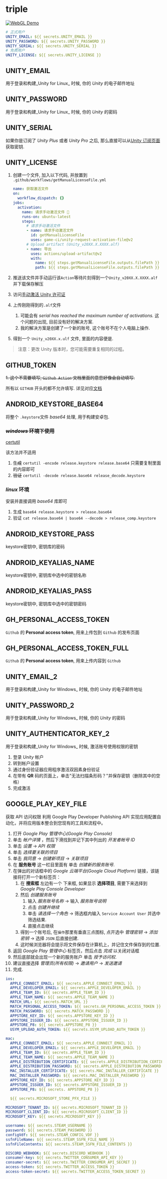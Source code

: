# triple

[![WebGL Demo](https://img.shields.io/badge/demo-WebGL-orange.svg?style=flat&logo=google-chrome&logoColor=white&cacheSeconds=2592000)](https://danyow.cn/WebGL/)

```yml
# 正式用户
UNITY_EMAIL: ${{ secrets.UNITY_EMAIL }}
UNITY_PASSWORD: ${{ secrets.UNITY_PASSWORD }}
UNITY_SERIAL: ${{ secrets.UNITY_SERIAL }}
# 免费用户
UNITY_LICENSE: ${{ secrets.UNITY_LICENSE }}
```

## UNITY_EMAIL

用于登录和构建_Unity for Linux_ 时候, 你的 _Unity_ 的电子邮件地址

## UNITY_PASSWORD

用于登录和构建_Unity for Linux_ 时候, 你的 _Unity_ 的密码

## UNITY_SERIAL

如果你是订阅了 _Unity Plus_ 或者 _Unity Pro_ 之后, 那么直接可以从[Unity 订阅页面](https://id.unity.com/en/subscriptions)获取密钥.

## UNITY_LICENSE

1. 创建一个文件, 加入以下代码, 并放置到 `.github/workflows/getManualLicenseFile.yml`

   ```yml
   name: 获取激活文件
   on:
     workflow_dispatch: {}
   jobs:
     activation:
       name: 请求手动激活文件 🔑
       runs-on: ubuntu-latest
       steps:
         # 请求手动激活文件
         - name: 请求手动激活文件
           id: getManualLicenseFile
           uses: game-ci/unity-request-activation-file@v2
         # Upload artifact (Unity_v20XX.X.XXXX.alf)
         - name: 导出
           uses: actions/upload-artifact@v2
           with:
             name: ${{ steps.getManualLicenseFile.outputs.filePath }}
             path: ${{ steps.getManualLicenseFile.outputs.filePath }}
   ```

2. 推送该文件并手动运行该`Action`等待片刻得到一个`Unity_v20XX.X.XXXX.alf`并下载保存解压
3. 访问[手动激活 Unity 许可证](https://license.unity3d.com/manual)
4. 上传刚刚得到的`.alf`文件
    1. 可能会有 _serial has reached the maximum number of activations._ 这个问题的出现, 目前没有好的解决方案.
    2. 我的解决方案是创建了一个新的账号, 这个账号不在个人电脑上操作.
5. 得到一个 `Unity_v20XX.x.ulf` 文件, 里面的内容便是.

> 注意：更改 Unity 版本时，您可能需要重复相同的过程。

## GITHUB_TOKEN

~~1. 这个不需要填写, `Github Action` 文档里面的意思好像会自动填写.~~

所有以 `GITHUB` 开头的都不允许填写.
详见对应[文档](https://docs.github.com/cn/actions/security-guides/automatic-token-authentication#permissions-for-the-github_token)

## ANDROID_KEYSTORE_BASE64

将整个 `.keystore`文件 _base64_ 处理, 用于构建安卓包.

### ~~_windows_ 环境下使用~~

[certutil][certutil]

该方法并不适用

1. ~~生成~~
   `certutil -encode release.keystore release.base64` 只需要复制里面的内容即可
2. ~~验证~~
   `certutil -decode release.base64 release_decode.keystore`

### _linux_ 环境

安装并直接调用 _base64_ 库即可

1. 生成
   `base64 release.keystore > release.base64`
2. 验证
   `cat release.base64 | base64 --decode > release_comp.keystore`

## ANDROID_KEYSTORE_PASS

keystore密钥中, 密钥库的密码

## ANDROID_KEYALIAS_NAME

keystore密钥中, 密钥库中选中的密钥名称

## ANDROID_KEYALIAS_PASS

keystore密钥中, 密钥库中选中的密钥密码

## GH_PERSONAL_ACCESS_TOKEN

`Github` 的 **Personal access token**, 用来上传包到 `Github` 的发布页面

## GH_PERSONAL_ACCESS_TOKEN_FULL

`Github` 的 **Personal access token**, 用来上传内容到 `Github` 


## UNITY_EMAIL_2

用于登录和构建_Unity for Windows_ 时候, 你的 _Unity_ 的电子邮件地址

## UNITY_PASSWORD_2

用于登录和构建_Unity for Windows_ 时候, 你的 _Unity_ 的密码

## UNITY_AUTHENTICATOR_KEY_2

用于登录和构建_Unity for Windows_ 时候, 激活账号使用权限的密钥

1. 登录 _Unity_ 帐户
2. 转到帐户设置
3. 通过身份验证器应用程序激活双因素身份验证
4. 在带有 **QR** 码的页面上，单击"无法扫描条形码？"并保存密钥（删除其中的空格）
5. 完成激活

## GOOGLE_PLAY_KEY_FILE

获取 API 访问权限 利用 Google Play Developer Publishing API 实现应用配置自动化，并将应用版本整合到您现有的工具和流程中。

1. 打开 _Google Play 管理中心(Google Play Console)_
2. 单击 _帐户详情_ ，然后下滑找到并记下其中列出的 _开发者帐号 ID_
3. 单击 _设置_ → _API 权限_
4. 单击 _选择要关联的项目_
5. 单击 _我同意_ → _创建新项目_ → _关联项目_
6. 在 **服务账号** 这一栏目里面有 单击 _创建新的服务账号_.
7. 在弹出的对话框中的 _Google 云端平台(Google Cloud Platform)_ 链接，该链接将打开一个新标签页：
    1. 在 **搜索框** 左边有一个 下来框, 如果显示 **选择项目**, 需要下来选择到 _Google Play Console Developer_
    2. 然后 _创建服务账号_
        1. 输入 _服务账号名称_ → 输入 _服务账号说明_
        2. 点击 _创建并继续_
        3. 单击 _请选择一个角色_ → 筛选框内输入 `Service Account User` 并选中筛选结果.
        4. 直接点击继续
    3. 得到一个账号后, 在`操作`那里有垂直三点图标, 点开选中 _管理密钥_ → _添加密钥_ → 选择 `JSON` 后直接创建.
    4. 这时候浏览器将会提示将文件保存在计算机上，并记住文件保存到的位置.
8. 返回 _Google Play 管理中心_ 标签页，然后点击 _完成_ 以关闭对话框
9. 然后底部就会出现一个新的服务账户 单击 _授予访问权_.
10. 建议直接选择 _管理员(所有权限)_ → _邀请用户_ → _发送邀请_
11. 完成.

```yaml
ios:
  APPLE_CONNECT_EMAIL: ${{ secrets.APPLE_CONNECT_EMAIL }}
  APPLE_DEVELOPER_EMAIL: ${{ secrets.APPLE_DEVELOPER_EMAIL }}
  APPLE_TEAM_ID: ${{ secrets.APPLE_TEAM_ID }}
  APPLE_TEAM_NAME: ${{ secrets.APPLE_TEAM_NAME }}
  MATCH_URL: ${{ secrets.MATCH_URL }}
  MATCH_PERSONAL_ACCESS_TOKEN: ${{ secrets.GH_PERSONAL_ACCESS_TOKEN }}
  MATCH_PASSWORD: ${{ secrets.MATCH_PASSWORD }}
  APPSTORE_KEY_ID: ${{ secrets.APPSTORE_KEY_ID }}
  APPSTORE_ISSUER_ID: ${{ secrets.APPSTORE_ISSUER_ID }}
  APPSTORE_P8: ${{ secrets.APPSTORE_P8 }}
  USYM_UPLOAD_AUTH_TOKEN: ${{ secrets.USYM_UPLOAD_AUTH_TOKEN }}

mac:
  APPLE_CONNECT_EMAIL: ${{ secrets.APPLE_CONNECT_EMAIL }}
  APPLE_DEVELOPER_EMAIL: ${{ secrets.APPLE_DEVELOPER_EMAIL }}
  APPLE_TEAM_ID: ${{ secrets.APPLE_TEAM_ID }}
  APPLE_TEAM_NAME: ${{ secrets.APPLE_TEAM_NAME }}
  APPLE_DISTRIBUTION_CERTIFICATE: ${{ secrets.APPLE_DISTRIBUTION_CERTIFICATE }}
  APPLE_DISTRIBUTION_PASSWORD: ${{ secrets.APPLE_DISTRIBUTION_PASSWORD }}
  MAC_INSTALLER_CERTIFICATE: ${{ secrets.MAC_INSTALLER_CERTIFICATE }}
  MAC_INSTALLER_PASSWORD: ${{ secrets.MAC_INSTALLER_PASSWORD }}
  APPSTORE_KEY_ID: ${{ secrets.APPSTORE_KEY_ID }}
  APPSTORE_ISSUER_ID: ${{ secrets.APPSTORE_ISSUER_ID }}
  APPSTORE_P8: ${{ secrets. APPSTORE_P8 }}

  ${{ secrets.MICROSOFT_STORE_PFX_FILE }}

MICROSOFT_TENANT_ID: ${{ secrets.MICROSOFT_TENANT_ID }}
MICROSOFT_CLIENT_ID: ${{ secrets.MICROSOFT_CLIENT_ID }}
MICROSOFT_KEY: ${{ secrets.MICROSOFT_KEY }}

username: ${{ secrets.STEAM_USERNAME }}
password: ${{ secrets.STEAM_PASSWORD }}
configVdf: ${{ secrets.STEAM_CONFIG_VDF }}
ssfnFileName: ${{ secrets.STEAM_SSFN_FILE_NAME }}
ssfnFileContents: ${{ secrets.STEAM_SSFN_FILE_CONTENTS }}

DISCORD_WEBHOOK: ${{ secrets.DISCORD_WEBHOOK }}
consumer-key: ${{ secrets.TWITTER_CONSUMER_API_KEY }}
consumer-secret: ${{ secrets.TWITTER_CONSUMER_API_SECRET }}
access-token: ${{ secrets.TWITTER_ACCESS_TOKEN }}
access-token-secret: ${{ secrets.TWITTER_ACCESS_TOKEN_SECRET }}
```

[certutil]: https://docs.microsoft.com/zh-cn/windows-server/administration/windows-commands/certutil